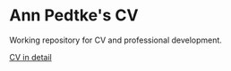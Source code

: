 # Ann Pedtke's CV

Working repository for CV and professional development.

[CV in detail](detail-cv.md)  
